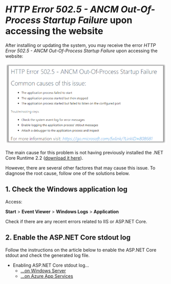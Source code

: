 ﻿# *HTTP Error 502.5 - ANCM Out-Of-Process Startup Failure* upon accessing the website

After installing or updating the system, you may receive the error *HTTP Error 502.5 - ANCM Out-Of-Process Startup Failure* upon accessing the website:

![HTTP error 502.5](../../../../../images/iis-errors/502-5.png)

The main cause for this problem is not having previously installed the .NET Core Runtime 2.2 ([download it here](https://dotnet.microsoft.com/download/thank-you/dotnet-runtime-2.2.5-windows-hosting-bundle-installer)).

However, there are several other factores that may cause this issue. To diagnose the root cause, follow one of the solutions below.

## 1. Check the Windows application log

Access:

**Start** &gt; **Event Viewer** &gt; **Windows Logs** &gt; **Application**

Check if there are any recent errors related to IIS or ASP.NET Core.

## 2. Enable the ASP.NET Core stdout log

Follow the instructions on the article below to enable the ASP.NET Core stdout and check the generated log file.

* Enabling ASP.NET Core stdout log...
  * [...on Windows Server](../windows/enable-stdout-log.md)
  * [...on Azure App Services](../azure/enable-stdout-log.md)
